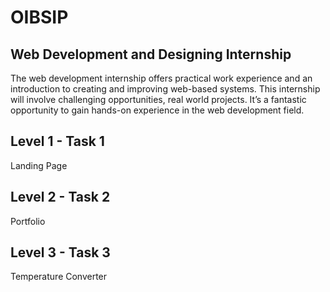 <b><h1>OIBSIP</h1></b>

<b><h2>Web Development and Designing Internship</h2></b>

The web development internship offers practical work experience and an introduction to creating and improving web-based systems. This internship will involve challenging opportunities, real world projects. It’s a fantastic opportunity to gain hands-on experience in the web development field.

<h2>Level 1 - Task 1</h2>
Landing Page

<h2>Level 2 - Task 2</h2>
Portfolio

<h2>Level 3 - Task 3</h2>
Temperature Converter
